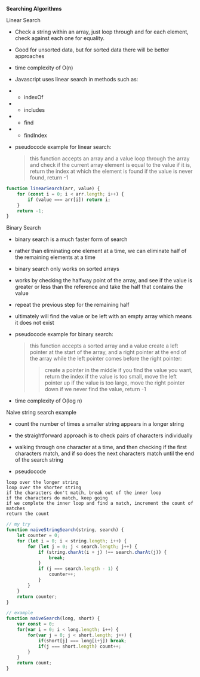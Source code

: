 **Searching Algorithms**

Linear Search

-   Check a string within an array, just loop through and for each element, check against each one for equality.
-   Good for unsorted data, but for sorted data there will be better approaches
-   time complexity of O(n)

-   Javascript uses linear search in methods such as:
-   -   indexOf
-   -   includes
-   -   find
-   -   findIndex

-   pseudocode example for linear search:
    > this function accepts an array and a value
    > loop through the array and check if the current array element is equal to the value
    > if it is, return the index at which the element is found
    > if the value is never found, return -1

```js
function linearSearch(arr, value) {
	for (const i = 0; i < arr.length; i++) {
		if (value === arr[i]) return i;
	}
	return -1;
}
```

Binary Search

-   binary search is a much faster form of search
-   rather than eliminating one element at a time, we can eliminate half of the remaining elements at a time
-   binary search only works on sorted arrays

-   works by checking the halfway point of the array, and see if the value is greater or less than the reference and take the half that contains the value
-   repeat the previous step for the remaining half
-   ultimately will find the value or be left with an empty array which means it does not exist

-   pseudocode example for binary search:

    > this function accepts a sorted array and a value
    > create a left pointer at the start of the array, and a right pointer at the end of the array
    > while the left pointer comes before the right pointer:
    >
    > > create a pointer in the middle
    > > if you find the value you want, return the index
    > > if the value is too small, move the left pointer up
    > > if the value is too large, move the right pointer down
    > > if we never find the value, return -1

-   time complexity of O(log n)

Naive string search example

-   count the number of times a smaller string appears in a longer string
-   the straightforward approach is to check pairs of characters individually
-   walking through one character at a time, and then checking if the first characters match, and if so does the next characters match until the end of the search string

-   pseudocode

```
loop over the longer string
loop over the shorter string
if the characters don't match, break out of the inner loop
if the characters do match, keep going
if we complete the inner loop and find a match, increment the count of matches
return the count
```

```js
// my try
function naiveStringSearch(string, search) {
	let counter = 0;
	for (let i = 0; i < string.length; i++) {
		for (let j = 0; j < search.length; j++) {
			if (string.charAt(i + j) !== search.charAt(j)) {
				break;
			}
			if (j === search.length - 1) {
				counter++;
			}
		}
	}
	return counter;
}

// example
function naiveSearch(long, short) {
    var const = 0;
    for(var i = 0; i < long.length; i++) {
        for(var j = 0; j < short.length; j++) {
            if(short[j] === long[i+j]) break;
            if(j === short.length) count++;
        }
    }
    return count;
}
```
